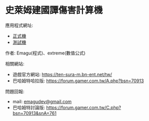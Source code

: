 # 史萊姆建國譚傷害計算機

應用程式網址:
- [正式機](https://script.google.com/macros/s/AKfycbzpSdPBaRY4KTQDwkRXSeWhjE7YvKAm580llRXbCKflIF_FsASZHuvv-CYoVqhRmeeGvA/exec)
- [測試機](https://script.google.com/macros/s/AKfycbw68N10-9nd2p6TGHfowJje9Bw-qUZxRO_Xi3omvhQK3Omur1_FEpCOo-uHevrdotJn/exec)

作者: Emagu(程式)、extreme(數值公式)

相關網站:
- 遊戲官方網站: https://ten-sura-m.bn-ent.net/tw/
- 巴哈姆特哈拉版: https://forum.gamer.com.tw/A.php?bsn=70913

問題回報:
- mail: emagudev@gmail.com
- 巴哈姆特討論版: https://forum.gamer.com.tw/C.php?bsn=70913&snA=761
